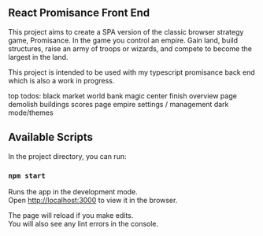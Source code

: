 ## React Promisance Front End
This project aims to create a SPA version of the classic browser strategy game, Promisance.
In the game you control an empire. Gain land, build structures, raise an army of troops or wizards, 
and compete to become the largest in the land. 

This project is intended to be used with my typescript promisance back end which is also a work in progress. 

top todos:
black market
world bank
magic center
finish overview page
demolish buildings
scores page
empire settings / management
dark mode/themes


## Available Scripts

In the project directory, you can run:

### `npm start`

Runs the app in the development mode.\
Open [http://localhost:3000](http://localhost:3000) to view it in the browser.

The page will reload if you make edits.\
You will also see any lint errors in the console.


